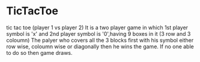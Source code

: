 # TicTacToe
tic tac toe (player 1 vs player 2)
It is a two player game in which 1st player symbol is 'x' and 2nd player symbol is '0',having 9 boxes in it (3 row and 3 coloumn)
The palyer who covers all the 3 blocks first with his symbol either row wise, coloumn wise or diagonally then he wins the game.
If no one able to do so then game draws.
